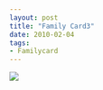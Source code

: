 ```yaml
---
layout: post
title: "Family Card3"
date: 2010-02-04
tags: 
- Familycard
---
```




<div class="polaroidcard">
  <img src="https://mahiwedsaniket.github.io/pictures/3.png">
</div>
